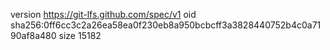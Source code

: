 version https://git-lfs.github.com/spec/v1
oid sha256:0ff6cc3c2a26ea58ea0f230eb8a950bcbcff3a3828440752b4c0a7190af8a480
size 15182
